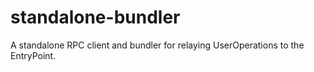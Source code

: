 # standalone-bundler
A standalone RPC client and bundler for relaying UserOperations to the EntryPoint.
